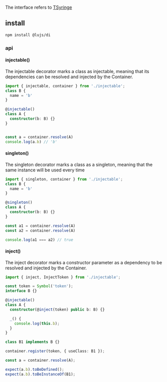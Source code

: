 The interface refers to [TSyringe](https://github.com/Microsoft/tsyringe)

## install
```bash
npm install @lujs/di
```

### api
#### injectable()
The injectable decorator marks a class as injectable, meaning that its dependencies can be resolved and injected by the Container.
```typescript
import { injectable, container } from './injectable';
class B {
  name = 'b'
}

@injectable()
class A {
  constructor(b: B) {}
}


const a = container.resolve(A)
console.log(a.b) // 'b'
```

#### singleton()
The singleton decorator marks a class as a singleton, meaning that the same instance will be used every time 
```typescript
import { singleton, container } from './injectable';
class B {
  name = 'b'
}

@singleton()
class A {
  constructor(b: B) {}
}

const a1 = container.resolve(A)
const a2 = container.resolve(A)

console.log(a1 === a2) // true
```
#### inject()
The inject decorator marks a constructor parameter as a dependency to be resolved and injected by the Container.
```typescript
import { inject, InjectToken } from './injectable';

const token = Symbol('token');
interface B {}

@injectable()
class A {
  constructor(@inject(token) public b: B) {}

  _() {
    console.log(this.b);
  }
}

class B1 implements B {}

container.register(token, { useClass: B1 });

const a = container.resolve(A);

expect(a.b).toBeDefined();
expect(a.b).toBeInstanceOf(B1);
```
